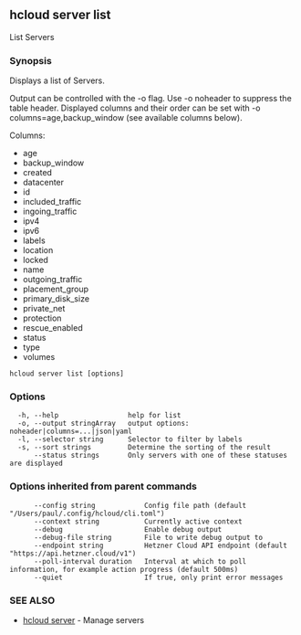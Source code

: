 ## hcloud server list

List Servers

### Synopsis

Displays a list of Servers.

Output can be controlled with the -o flag. Use -o noheader to suppress the
table header. Displayed columns and their order can be set with
-o columns=age,backup_window (see available columns below).

Columns:
 - age
 - backup_window
 - created
 - datacenter
 - id
 - included_traffic
 - ingoing_traffic
 - ipv4
 - ipv6
 - labels
 - location
 - locked
 - name
 - outgoing_traffic
 - placement_group
 - primary_disk_size
 - private_net
 - protection
 - rescue_enabled
 - status
 - type
 - volumes

```
hcloud server list [options]
```

### Options

```
  -h, --help                 help for list
  -o, --output stringArray   output options: noheader|columns=...|json|yaml
  -l, --selector string      Selector to filter by labels
  -s, --sort strings         Determine the sorting of the result
      --status strings       Only servers with one of these statuses are displayed
```

### Options inherited from parent commands

```
      --config string            Config file path (default "/Users/paul/.config/hcloud/cli.toml")
      --context string           Currently active context
      --debug                    Enable debug output
      --debug-file string        File to write debug output to
      --endpoint string          Hetzner Cloud API endpoint (default "https://api.hetzner.cloud/v1")
      --poll-interval duration   Interval at which to poll information, for example action progress (default 500ms)
      --quiet                    If true, only print error messages
```

### SEE ALSO

* [hcloud server](hcloud_server.md)	 - Manage servers
